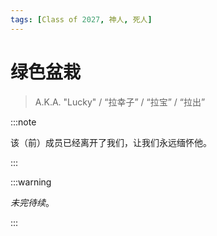 ```yaml
---
tags: [Class of 2027, 神人, 死人]
---
```


# 绿色盆栽

> A.K.A. "Lucky" / “拉幸子” / “拉宝” / “拉出”

:::note

该（前）成员已经离开了我们，让我们永远缅怀他。

:::

:::warning

_未完待续_。

:::
